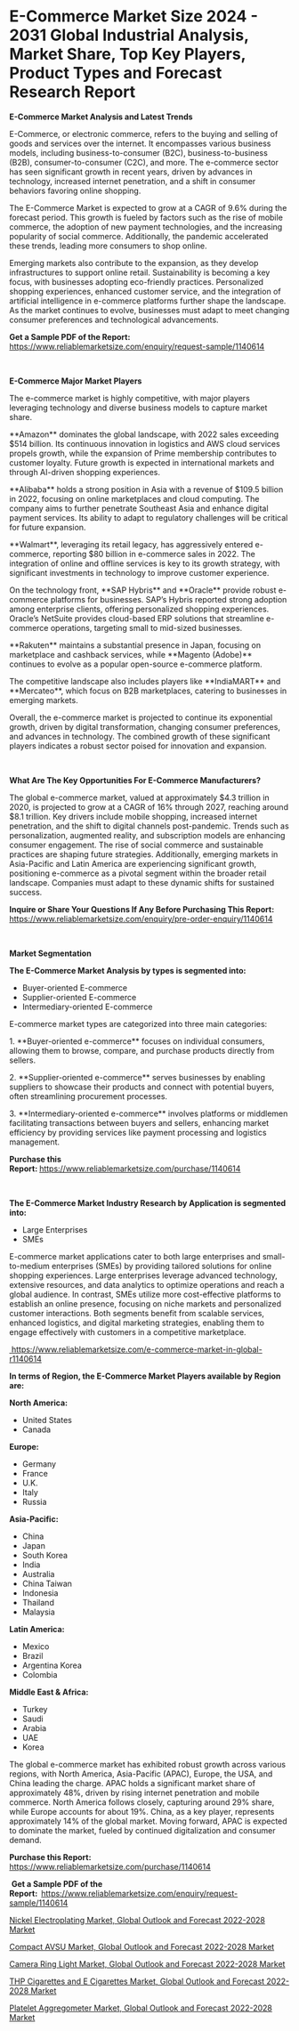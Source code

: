 <p><h1>E-Commerce Market Size 2024 - 2031 Global Industrial Analysis, Market Share, Top Key Players, Product Types and Forecast Research Report</h1></p><p><strong>E-Commerce Market Analysis and Latest Trends</strong></p>
<p><p>E-Commerce, or electronic commerce, refers to the buying and selling of goods and services over the internet. It encompasses various business models, including business-to-consumer (B2C), business-to-business (B2B), consumer-to-consumer (C2C), and more. The e-commerce sector has seen significant growth in recent years, driven by advances in technology, increased internet penetration, and a shift in consumer behaviors favoring online shopping.</p><p>The E-Commerce Market is expected to grow at a CAGR of 9.6% during the forecast period. This growth is fueled by factors such as the rise of mobile commerce, the adoption of new payment technologies, and the increasing popularity of social commerce. Additionally, the pandemic accelerated these trends, leading more consumers to shop online. </p><p>Emerging markets also contribute to the expansion, as they develop infrastructures to support online retail. Sustainability is becoming a key focus, with businesses adopting eco-friendly practices. Personalized shopping experiences, enhanced customer service, and the integration of artificial intelligence in e-commerce platforms further shape the landscape. As the market continues to evolve, businesses must adapt to meet changing consumer preferences and technological advancements.</p></p>
<p><strong>Get a Sample PDF of the Report:&nbsp;</strong> <a href="https://www.reliablemarketsize.com/enquiry/request-sample/1140614?utm_campaign=1497&utm_medium=2&utm_source=Github&utm_content=ia&utm_term=14102024&utm_id=e-commerce">https://www.reliablemarketsize.com/enquiry/request-sample/1140614</a></p>
<p>&nbsp;</p>
<p><strong>E-Commerce Major Market Players</strong></p>
<p><p>The e-commerce market is highly competitive, with major players leveraging technology and diverse business models to capture market share. </p><p>**Amazon** dominates the global landscape, with 2022 sales exceeding $514 billion. Its continuous innovation in logistics and AWS cloud services propels growth, while the expansion of Prime membership contributes to customer loyalty. Future growth is expected in international markets and through AI-driven shopping experiences.</p><p>**Alibaba** holds a strong position in Asia with a revenue of $109.5 billion in 2022, focusing on online marketplaces and cloud computing. The company aims to further penetrate Southeast Asia and enhance digital payment services. Its ability to adapt to regulatory challenges will be critical for future expansion.</p><p>**Walmart**, leveraging its retail legacy, has aggressively entered e-commerce, reporting $80 billion in e-commerce sales in 2022. The integration of online and offline services is key to its growth strategy, with significant investments in technology to improve customer experience.</p><p>On the technology front, **SAP Hybris** and **Oracle** provide robust e-commerce platforms for businesses. SAP’s Hybris reported strong adoption among enterprise clients, offering personalized shopping experiences. Oracle’s NetSuite provides cloud-based ERP solutions that streamline e-commerce operations, targeting small to mid-sized businesses.</p><p>**Rakuten** maintains a substantial presence in Japan, focusing on marketplace and cashback services, while **Magento (Adobe)** continues to evolve as a popular open-source e-commerce platform. </p><p>The competitive landscape also includes players like **IndiaMART** and **Mercateo**, which focus on B2B marketplaces, catering to businesses in emerging markets. </p><p>Overall, the e-commerce market is projected to continue its exponential growth, driven by digital transformation, changing consumer preferences, and advances in technology. The combined growth of these significant players indicates a robust sector poised for innovation and expansion.</p></p>
<p>&nbsp;</p>
<p><strong>What Are The Key Opportunities For E-Commerce Manufacturers?</strong></p>
<p><p>The global e-commerce market, valued at approximately $4.3 trillion in 2020, is projected to grow at a CAGR of 16% through 2027, reaching around $8.1 trillion. Key drivers include mobile shopping, increased internet penetration, and the shift to digital channels post-pandemic. Trends such as personalization, augmented reality, and subscription models are enhancing consumer engagement. The rise of social commerce and sustainable practices are shaping future strategies. Additionally, emerging markets in Asia-Pacific and Latin America are experiencing significant growth, positioning e-commerce as a pivotal segment within the broader retail landscape. Companies must adapt to these dynamic shifts for sustained success.</p></p>
<p><strong>Inquire or Share Your Questions If Any Before Purchasing This Report:</strong> <a href="https://www.reliablemarketsize.com/enquiry/pre-order-enquiry/1140614?utm_campaign=1497&utm_medium=2&utm_source=Github&utm_content=ia&utm_term=14102024&utm_id=e-commerce">https://www.reliablemarketsize.com/enquiry/pre-order-enquiry/1140614</a></p>
<p>&nbsp;</p>
<p><strong>Market Segmentation</strong></p>
<p><strong>The E-Commerce Market Analysis by types is segmented into:</strong></p>
<p><ul><li>Buyer-oriented E-commerce</li><li>Supplier-oriented E-commerce</li><li>Intermediary-oriented E-commerce</li></ul></p>
<p><p>E-commerce market types are categorized into three main categories: </p><p>1. **Buyer-oriented e-commerce** focuses on individual consumers, allowing them to browse, compare, and purchase products directly from sellers. </p><p>2. **Supplier-oriented e-commerce** serves businesses by enabling suppliers to showcase their products and connect with potential buyers, often streamlining procurement processes.</p><p>3. **Intermediary-oriented e-commerce** involves platforms or middlemen facilitating transactions between buyers and sellers, enhancing market efficiency by providing services like payment processing and logistics management.</p></p>
<p><strong>Purchase this Report:&nbsp;</strong><a href="https://www.reliablemarketsize.com/purchase/1140614?utm_campaign=1497&utm_medium=2&utm_source=Github&utm_content=ia&utm_term=14102024&utm_id=e-commerce">https://www.reliablemarketsize.com/purchase/1140614</a></p>
<p>&nbsp;</p>
<p><strong>The E-Commerce Market Industry Research by Application is segmented into:</strong></p>
<p><ul><li>Large Enterprises</li><li>SMEs</li></ul></p>
<p><p>E-commerce market applications cater to both large enterprises and small-to-medium enterprises (SMEs) by providing tailored solutions for online shopping experiences. Large enterprises leverage advanced technology, extensive resources, and data analytics to optimize operations and reach a global audience. In contrast, SMEs utilize more cost-effective platforms to establish an online presence, focusing on niche markets and personalized customer interactions. Both segments benefit from scalable services, enhanced logistics, and digital marketing strategies, enabling them to engage effectively with customers in a competitive marketplace.</p></p>
<p><a href="https://www.reliablemarketsize.com/e-commerce-market-in-global-r1140614?utm_campaign=1497&utm_medium=2&utm_source=Github&utm_content=ia&utm_term=14102024&utm_id=e-commerce">&nbsp;https://www.reliablemarketsize.com/e-commerce-market-in-global-r1140614</a></p>
<p><strong>In terms of Region, the E-Commerce Market Players available by Region are:</strong></p>
<p>
    <p> <strong> North America: </strong>
        <ul>
            <li>United States</li>
            <li>Canada</li>
        </ul>
        </p> 
    <p> <strong> Europe: </strong>
        <ul>
            <li>Germany</li>
            <li>France</li>
            <li>U.K.</li>
            <li>Italy</li>
            <li>Russia</li>
        </ul>
        </p> 
    <p> <strong> Asia-Pacific: </strong>
        <ul>
            <li>China</li>
            <li>Japan</li>
            <li>South Korea</li>
            <li>India</li>
            <li>Australia</li>
            <li>China Taiwan</li>
            <li>Indonesia</li>
            <li>Thailand</li>
            <li>Malaysia</li>
        </ul>
        </p> 
    <p> <strong> Latin America: </strong>
        <ul>
            <li>Mexico</li>
            <li>Brazil</li>
            <li>Argentina Korea</li>
            <li>Colombia</li>
        </ul>
        </p> 
    <p> <strong> Middle East & Africa: </strong>
        <ul>
            <li>Turkey</li>
            <li>Saudi</li>
            <li>Arabia</li>
            <li>UAE</li>
            <li>Korea</li>
        </ul>
    </p>
    </p>
<p><p>The global e-commerce market has exhibited robust growth across various regions, with North America, Asia-Pacific (APAC), Europe, the USA, and China leading the charge. APAC holds a significant market share of approximately 48%, driven by rising internet penetration and mobile commerce. North America follows closely, capturing around 29% share, while Europe accounts for about 19%. China, as a key player, represents approximately 14% of the global market. Moving forward, APAC is expected to dominate the market, fueled by continued digitalization and consumer demand.</p></p>
<p><strong>Purchase this Report: </strong><a href="https://www.reliablemarketsize.com/purchase/1140614?utm_campaign=1497&utm_medium=2&utm_source=Github&utm_content=ia&utm_term=14102024&utm_id=e-commerce">https://www.reliablemarketsize.com/purchase/1140614</a></p>
<p>&nbsp;<strong>Get a Sample PDF of the Report:&nbsp;&nbsp;</strong><a href="https://www.reliablemarketsize.com/enquiry/request-sample/1140614?utm_campaign=1497&utm_medium=2&utm_source=Github&utm_content=ia&utm_term=14102024&utm_id=e-commerce">https://www.reliablemarketsize.com/enquiry/request-sample/1140614</a></p>
<p><strong></strong></p>
<p><p><a href="https://www.linkedin.com/pulse/nickel-electroplating-market-global-outlook-forecast-2022-2028-nzhae?trk=public_post_embed_feed-article-content&utm_campaign=1497&utm_medium=2&utm_source=Github&utm_content=ia&utm_term=14102024&utm_id=e-commerce">Nickel Electroplating Market, Global Outlook and Forecast 2022-2028 Market</a></p><p><a href="https://www.linkedin.com/pulse/compact-avsu-market-global-outlook-forecast-2022-2028-revolution-zsdqe?trk=public_post_embed_feed-article-content&utm_campaign=1497&utm_medium=2&utm_source=Github&utm_content=ia&utm_term=14102024&utm_id=e-commerce">Compact AVSU Market, Global Outlook and Forecast 2022-2028 Market</a></p><p><a href="https://www.linkedin.com/pulse/camera-ring-light-market-global-outlook-forecast-2022-2028-ghq3e?trk=public_post_embed_feed-article-content&utm_campaign=1497&utm_medium=2&utm_source=Github&utm_content=ia&utm_term=14102024&utm_id=e-commerce">Camera Ring Light Market, Global Outlook and Forecast 2022-2028 Market</a></p><p><a href="https://www.linkedin.com/pulse/driving-forces-global-thp-cigarettes-e-market-outlook-forecast-1fkbe?trk=public_post_embed_feed-article-content&utm_campaign=1497&utm_medium=2&utm_source=Github&utm_content=ia&utm_term=14102024&utm_id=e-commerce">THP Cigarettes and E Cigarettes Market, Global Outlook and Forecast 2022-2028 Market</a></p><p><a href="https://www.linkedin.com/pulse/global-platelet-aggregometer-market-outlook-forecast-2022-2028-pn8nf?trk=public_post_embed_feed-article-content&utm_campaign=1497&utm_medium=2&utm_source=Github&utm_content=ia&utm_term=14102024&utm_id=e-commerce">Platelet Aggregometer Market, Global Outlook and Forecast 2022-2028 Market</a></p></p>